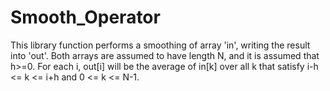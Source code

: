 # Smooth_Operator
This library function performs a smoothing of array 'in', writing the result into 'out'. Both arrays are assumed to have length N, and it is assumed that h>=0. For each i, out[i] will be the average of in[k] over all k that satisfy i-h <= k <= i+h and 0 <= k <= N-1.
